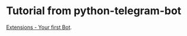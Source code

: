 # Tutorial from python-telegram-bot

[Extensions - Your first Bot][tutorial].

[tutorial]: https://github.com/python-telegram-bot/python-telegram-bot/wiki/Extensions-%E2%80%93-Your-first-Bot
